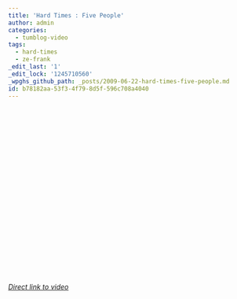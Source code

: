 ```yaml
---
title: 'Hard Times : Five People'
author: admin
categories:
  - tumblog-video
tags:
  - hard-times
  - ze-frank
_edit_last: '1'
_edit_lock: '1245710560'
_wpghs_github_path: _posts/2009-06-22-hard-times-five-people.md
id: b78182aa-53f3-4f79-8d5f-596c708a4040
---
```

<p><object width="425" height="344"><param name="movie" value="http://www.youtube.com/v/aEREWWhMnxw&color1=0xb1b1b1&color2=0xcfcfcf&hl=en&feature=player_embedded&fs=1"></param><param name="allowFullScreen" value="true"></param><param name="allowScriptAccess" value="always"></param><embed src="http://www.youtube.com/v/aEREWWhMnxw&color1=0xb1b1b1&color2=0xcfcfcf&hl=en&feature=player_embedded&fs=1" type="application/x-shockwave-flash" allowfullscreen="true" allowScriptAccess="always" width="425" height="344"></embed></object></p>
<p><em><a href="http://www.youtube.com/watch?v=aEREWWhMnxw&feature=player_embedded">Direct link to video</a></em></p>
